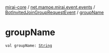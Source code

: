 [mirai-core](../../index.md) / [net.mamoe.mirai.event.events](../index.md) / [BotInvitedJoinGroupRequestEvent](index.md) / [groupName](./group-name.md)

# groupName

`val groupName: `[`String`](https://kotlinlang.org/api/latest/jvm/stdlib/kotlin/-string/index.html)